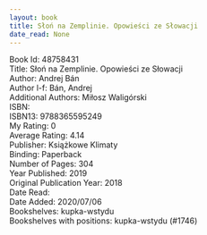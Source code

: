 ```yaml
---
layout: book
title: Słoń na Zemplinie. Opowieści ze Słowacji
date_read: None
---
```


Book Id: 48758431<br />
Title: Słoń na Zemplinie. Opowieści ze Słowacji<br />
Author: Andrej Bán<br />
Author l-f: Bán, Andrej<br />
Additional Authors: Miłosz Waligórski<br />
ISBN: <br />
ISBN13: 9788365595249<br />
My Rating: 0<br />
Average Rating: 4.14<br />
Publisher: Książkowe Klimaty<br />
Binding: Paperback<br />
Number of Pages: 304<br />
Year Published: 2019<br />
Original Publication Year: 2018<br />
Date Read: <br />
Date Added: 2020/07/06<br />
Bookshelves: kupka-wstydu<br />
Bookshelves with positions: kupka-wstydu (#1746)<br />

